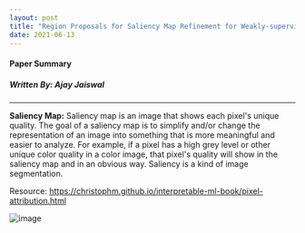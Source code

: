 ```yaml
---
layout: post
title: "Region Proposals for Saliency Map Refinement for Weakly-supervised Disease Localisation and Classification"
date: 2021-06-13
---
```


#### Paper Summary
##### Written By: Ajay Jaiswal
------------------

**Saliency Map:** Saliency map is an image that shows each pixel's unique quality. The goal of a saliency map is to simplify and/or change the representation of an image into something that is more meaningful and easier to analyze. For example, if a pixel has a high grey level or other unique color quality in a color image, that pixel's quality will show in the saliency map and in an obvious way. Saliency is a kind of image segmentation. 

Resource: https://christophm.github.io/interpretable-ml-book/pixel-attribution.html 

![image](https://user-images.githubusercontent.com/6660499/121826281-96073d80-cc7c-11eb-97de-54530a0fb16f.png)


